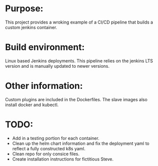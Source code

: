 # Purpose:

This project provides a wroking example of a CI/CD pipeline that builds a custom jenkins container.

# Build environment: 

Linux based Jenkins deployments. This pipeline relies on the jenkins LTS version and is manually updated to newer versions. 

# Other information:

Custom plugins are included in the Dockerfiles. The slave images also install docker and kubectl.

# TODO:
- Add in a testing portion for each container.
- Clean up the helm chart information and fix the deployment yaml to reflect a fully constructed k8s yaml.
- Clean repo for only consice files.
- Create installation instructions for fictitious Steve.
